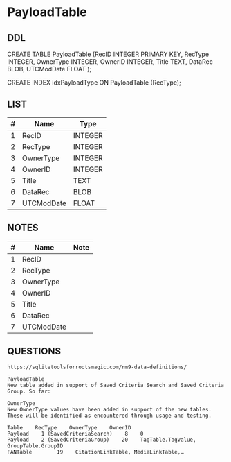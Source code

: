 # PayloadTable

## DDL

CREATE TABLE PayloadTable (RecID INTEGER PRIMARY KEY, RecType INTEGER, OwnerType INTEGER, OwnerID INTEGER, Title TEXT, DataRec BLOB, UTCModDate FLOAT );

CREATE INDEX idxPayloadType ON PayloadTable (RecType);

## LIST

| #  | Name          | Type      |
|----|---------------|-----------|
| 1  | RecID         | INTEGER
| 2  | RecType       | INTEGER
| 3  | OwnerType     | INTEGER
| 4  | OwnerID       | INTEGER
| 5  | Title         | TEXT
| 6  | DataRec       | BLOB
| 7  | UTCModDate    | FLOAT

## NOTES

| #  | Name          | Note      |
|----|---------------|-----------|
| 1  | RecID         | 
| 2  | RecType       | 
| 3  | OwnerType     | 
| 4  | OwnerID       | 
| 5  | Title         | 
| 6  | DataRec       | 
| 7  | UTCModDate    | 

## QUESTIONS

````
https://sqlitetoolsforrootsmagic.com/rm9-data-definitions/

PayloadTable
New table added in support of Saved Criteria Search and Saved Criteria Group. So far:

OwnerType
New OwnerType values have been added in support of the new tables. These will be identified as encountered through usage and testing.

Table    RecType    OwnerType    OwnerID    
Payload    1 (SavedCriteriaSearch)    8    0    
Payload    2 (SavedCriteriaGroup)    20    TagTable.TagValue, GroupTable.GroupID    
FANTable        19    CitationLinkTable, MediaLinkTable,…    

````
